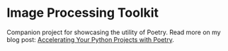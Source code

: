 # Image Processing Toolkit

Companion project for showcasing the utility of Poetry. Read more on my blog post: [Accelerating Your Python Projects with Poetry](https://ankushp.com/blog/posts/accelerating-your-python-projects-with-poetry).
